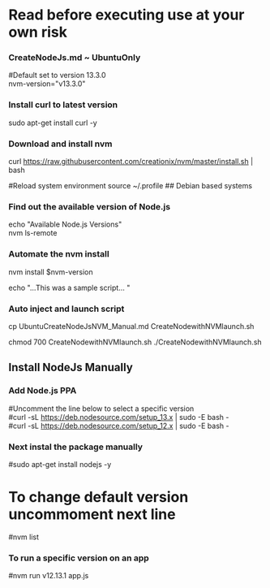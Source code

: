 # Read before executing use at your own risk

### CreateNodeJs.md ~ UbuntuOnly

#Default set to version 13.3.0  
nvm-version="v13.3.0"

### Install curl to latest version
sudo apt-get install curl -y

### Download and install nvm
curl https://raw.githubusercontent.com/creationix/nvm/master/install.sh | bash


#Reload system environment 
source ~/.profile     ## Debian based systems 

### Find out the available version of Node.js 
echo "Available Node.js Versions"  
nvm ls-remote


### Automate the nvm install  
nvm install $nvm-version

echo "...This was a sample script... "


### Auto inject and launch script

cp UbuntuCreateNodeJsNVM_Manual.md CreateNodewithNVMlaunch.sh

chmod 700 CreateNodewithNVMlaunch.sh
./CreateNodewithNVMlaunch.sh


## Install NodeJs Manually

### Add Node.js PPA
#Uncomment the line below to select a specific version  
#curl -sL https://deb.nodesource.com/setup_13.x | sudo -E bash -  
#curl -sL https://deb.nodesource.com/setup_12.x | sudo -E bash -  

### Next instal the package manually
#sudo apt-get install nodejs -y



# To change default version uncommoment next line 
#nvm list

### To run a specific version on an app

#nvm run v12.13.1 app.js
